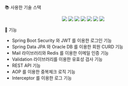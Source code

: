 📚 사용한 기술 스택  
<div align=center>
  <img src="https://img.shields.io/badge/java-007396?style=for-the-badge&logo=java&logoColor=white">
  <img src="https://img.shields.io/badge/Spring Boot-6DB33F?style=for-the-badge&logo=Spring Boot&logoColor=white">
  <img src="https://img.shields.io/badge/Spring Security-6DB33F?style=for-the-badge&logo=Spring Security&logoColor=white">
  <img src="https://img.shields.io/badge/Gradle-02303A?style=for-the-badge&logo=Gradle&logoColor=white">
  <img src="https://img.shields.io/badge/Oracle-F80000?style=for-the-badge&logo=Oracle&logoColor=white">
  <img src="https://img.shields.io/badge/Redis-DC382D?style=for-the-badge&logo=Redis&logoColor=white">
  <img src="https://img.shields.io/badge/Thymeleaf-005F0F?style=for-the-badge&logo=Thymeleaf&logoColor=white">
</div>

📖 기능
+ Spring Boot Security 와 JWT 를 이용한 로그인 기능
+ Spring Data JPA 와 Oracle DB 를 이용한 회원 CURD 기능
+ Mail 라이브러리와 Redis 를 이용한 이메일 인증 기능
+ Validation 라이브러리를 이용한 유효성 검사 기능
+ REST API 기능
+ AOP 를 이용한 중복체크 로직 기능
+ Interceptor 를 이용한 로그 기능